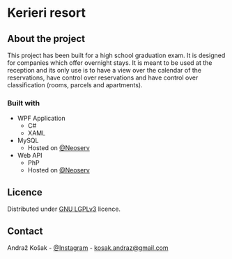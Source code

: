 # Kerieri resort

## About the project
This project has been built for a high school graduation exam. It is designed for companies which offer overnight stays. It is meant to be used at the reception and its only use is to have a view over the calendar of the reservations, have control over reservations and have control over classification (rooms, parcels and apartments).

### Built with
* WPF Application
  * C#
  * XAML
* MySQL
  * Hosted on [@Neoserv](https://www.neoserv.si)
* Web API
  * PhP
  * Hosted on [@Neoserv](https://www.neoserv.si)

## Licence
Distributed under [GNU LGPLv3](https://choosealicense.com/licenses/lgpl-3.0/) licence.

## Contact
Andraž Košak - [@Instagram](https://www.instagram.com/andraz.kosak) - kosak.andraz@gmail.com
